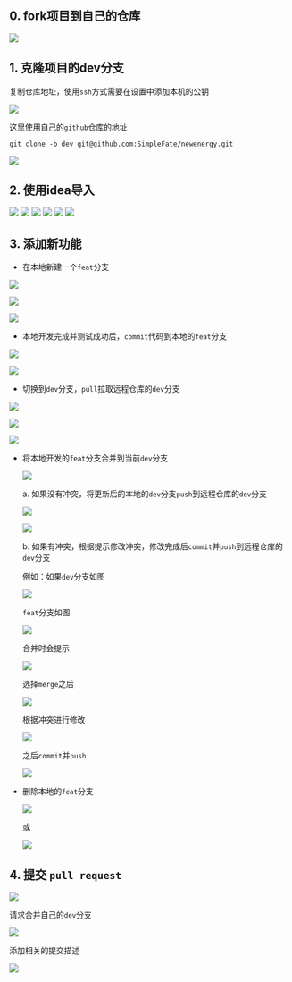 
## 0. fork项目到自己的仓库

![](imgs/fork.png)

## 1. 克隆项目的dev分支  

复制仓库地址，使用`ssh`方式需要在设置中添加本机的公钥 
 
![](imgs/clone.png)

这里使用自己的`github`仓库的地址
```
git clone -b dev git@github.com:SimpleFate/newenergy.git
```
![](imgs/gitssh.png)

## 2. 使用idea导入  
![](imgs/import0.png)
![](imgs/import1.png)
![](imgs/import2.png)
![](imgs/import3.png)
![](imgs/import4.png)
![](imgs/import5.png)

## 3. 添加新功能
- 在本地新建一个`feat`分支 

![](imgs/p0.png)  

![](imgs/p1.png)

![](imgs/p2.png)

- 本地开发完成并测试成功后，`commit`代码到本地的`feat`分支 

![](imgs/p3.png)

![](imgs/p4.png)

- 切换到`dev`分支，`pull`拉取远程仓库的`dev`分支

![](imgs/p5.png)

![](imgs/p6.png)

![](imgs/p7.png)


- 将本地开发的`feat`分支合并到当前`dev`分支

    ![](imgs/p8.png)

    a. 如果没有冲突，将更新后的本地的`dev`分支`push`到远程仓库的`dev`分支

    ![](imgs/p9.png)

    ![](imgs/p10.png)

    b. 如果有冲突，根据提示修改冲突，修改完成后`commit`并`push`到远程仓库的`dev`分支
    
    例如：如果`dev`分支如图  

    ![](imgs/conflict0.png)

    `feat`分支如图  

    ![](imgs/conflict1.png)

    合并时会提示  

    ![](imgs/conflict2.png)

    选择`merge`之后  

    ![](imgs/conflict3.png)

    根据冲突进行修改  

    ![](imgs/conflict4.png)

    之后`commit`并`push`  

    ![](imgs/conflict5.png)






- 删除本地的`feat`分支
    
    ![](imgs/p11-1.png)

    或

    ![](imgs/p11-2.png)
    
## 4. 提交 `pull request`

![](imgs/pullrequest0.png)

请求合并自己的`dev`分支

![](imgs/pullrequest1.png)

添加相关的提交描述

![](imgs/pullrequest2.png)





